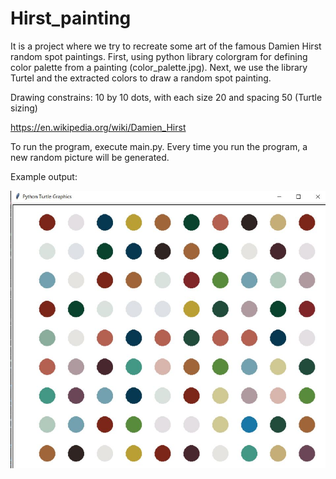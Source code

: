 # Hirst_painting

It is a project where we try to recreate some art of the famous Damien Hirst random spot paintings. First, using python library colorgram for defining color palette from a painting (color_palette.jpg). 
Next, we use the library Turtel and the extracted colors to draw a random spot painting.  

Drawing constrains:
10 by 10 dots, with each size 20 and spacing 50 (Turtle sizing)

https://en.wikipedia.org/wiki/Damien_Hirst


To run the program, execute main.py.
Every time you run the program, a new random picture will be generated. 

Example output:
 
![Screenshot](example_output.JPG)



